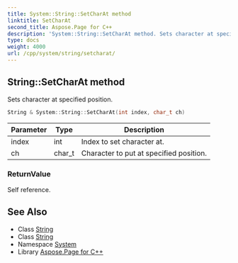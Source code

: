 ```yaml
---
title: System::String::SetCharAt method
linktitle: SetCharAt
second_title: Aspose.Page for C++
description: 'System::String::SetCharAt method. Sets character at specified position in C++.'
type: docs
weight: 4000
url: /cpp/system/string/setcharat/
---
```

## String::SetCharAt method


Sets character at specified position.

```cpp
String & System::String::SetCharAt(int index, char_t ch)
```


| Parameter | Type | Description |
| --- | --- | --- |
| index | int | Index to set character at. |
| ch | char_t | Character to put at specified position. |

### ReturnValue

Self reference.

## See Also

* Class [String](../)
* Class [String](../)
* Namespace [System](../../)
* Library [Aspose.Page for C++](../../../)
